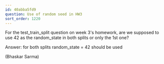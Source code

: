 ```yaml
---
id: 40abba5fd9
question: Use of random seed in HW3
sort_order: 1220
---
```


For the test_train_split question on week 3's homework, are we supposed to use 42 as the random_state in both splits or only the 1st one?

Answer: for both splits random_state = 42 should be used

(Bhaskar Sarma)

